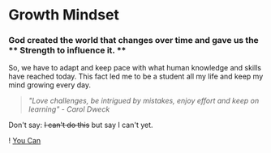 # Growth Mindset

### God created the world that changes over time and gave us the ** Strength to influence it. ** 

So, we have to adapt and keep pace with what human knowledge and skills have reached today. This fact led me to be a student all my life and keep my mind growing every day.



> *"Love challenges, be intrigued by mistakes, enjoy effort and keep on learning" - Carol Dweck*

Don't say: ~~I can't do this~~ but say I can't yet.


! [You Can](https://i.pinimg.com/originals/23/be/35/23be3506ae373d733f9e23c6c59f7c84.jpg)
